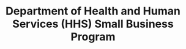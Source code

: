 ---
highlight: "false" 
title: "Department of Health and Human Services (HHS) Small Business Program "
description: "HHS’ Office of Small Disadvantaged Business Utilization (OSDBU) has the information and resources to guide your small business to support HHS. "
url-link: "https://www.hhs.gov/grants-contracts/small-business-support/index.html"
type: "HTML"
gov-only: "false"
is-external: "true"
publication-date: "January 01, 2023"
reading-time: "5"
resource-type: "information-slick"
filter: "small-business"
audience: "industry-all-businesses"
branded-offerings: "small-business-support"
---